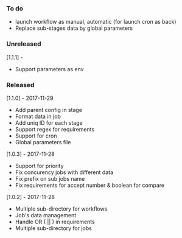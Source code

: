 ### To do

- launch workflow as manual, automatic (for launch cron as back)
- Replace sub-stages data by global parameters

### Unreleased

[1.1.1] - 

- Support parameters as env

### Released

[1.1.0] - 2017-11-29

- Add parent config in stage
- Format data in job
- Add uniq ID for each stage
- Support regex for requirements
- Support for cron
- Global parameters file

[1.0.3] - 2017-11-28

- Support for priority
- Fix concurency jobs with different data
- Fix prefix on sub jobs name
- Fix requirements for accept number & boolean for compare

[1.0.2] - 2017-11-28

- Multiple sub-directory for workflows
- Job's data management
- Handle OR ( || ) in requirements
- Multiple sub-directory for jobs
